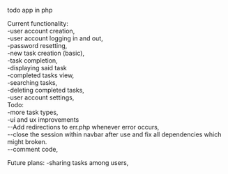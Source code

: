   
 todo app in php  
  
Current functionality:  
	-user account creation,  
	-user account logging in and out,    
	-password resetting,  
	-new task creation (basic),    
	-task completion,  
	-displaying said task  
	-completed tasks view,  
	-searching tasks,  
	-deleting completed tasks,  
	-user account settings,     
Todo:  
	-more task types,  
	-ui and ux improvements  
	--Add redirections to err.php whenever error occurs,  
	--close the session within navbar after use and fix all dependencies which might broken.   
	--comment code,  
  
Future plans:
	-sharing tasks among users,  

